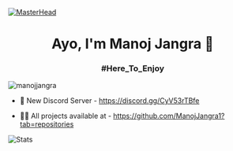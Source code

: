 [![MasterHead](https://developers.giphy.com/branch/master/static/api-512d36c09662682717108a38bbb5c57d.gif)](https://google.com/)
<h1 align="center">Ayo, I'm Manoj Jangra 👋</h1>
<h3 align="center">#Here_To_Enjoy</h3>
<p align="left"> <img src="https://komarev.com/ghpvc/?username=manojjangra1&label=Profile%20views&color=0e75b6&style=flat" alt="manojjangra" /> </p>

- 🍒 New Discord Server - https://discord.gg/CyV53rTBfe

- 👨‍💻 All projects available at - https://github.com/ManojJangra1?tab=repositories


![Stats](https://github-readme-stats.vercel.app/api?username=ManojJangra1&theme=onedark&show_icons=true)

